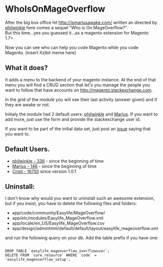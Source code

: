 WhoIsOnMageOverflow
===================

After the big box office hit <a href="http://ismariusawake.com/" target="_blank">http://ismariusawake.com/</a> written an directed by <a href="https://github.com/philwinkle" target="_blank">philwinkle</a>
here comes a sequel "Who is On MageOverflow?".  
But this time...yes you guessed it...as a magento extension for Magento 1.7+.

Now you can see who can help you code Magento while you code Magento. (insert Xzibit meme here)

What it does?
-----------

It adds a menu to the backend of your magento instance.
At the end of that menu you will find a CRUD section that let's you manage the people you want to follow that have accounts on <a href="http://magento.stackexchange.com" target="_blank">http://magento.stackexchange.com</a>.

In the grid of the module you will see their last activity (answer given) and if they are awake or not.

Initialy the module had 2 default users: <a href="http://magento.stackexchange.com/users/336/philwinkle" target="_blank">philwinkle</a> and <a href="http://magento.stackexchange.com/users/146/marius" target="_blank">Marius</a>.
If you want to add more, just use the form and provide the stackexchange user id.

If you want to be part of the initial data set, just post an <a href="https://github.com/tzyganu/WhoIsOnMageOverflow/issues" target="_blank">issue</a> saying that you want to.


Default Users.
-----------

 - [philwinkle - 336](http://magento.stackexchange.com/users/336/philwinkle) - since the beginning of time
 - [Marius - 146](http://magento.stackexchange.com/users/146/marius) - since the beginning of time
 - [Cristi - 16755](http://magento.stackexchange.com/users/16755/cristi) since version 1.0.1

Uninstall:
---------

I don't know why would you want to uninstall such an awesome extension, but if you insist, you have to delete the following files and folders:

 - app/code/community/Easylife/MageOverflow/
 - app/etc/modules/Easylife_MageOverflow.xml
 - app/locale/en_US/Easylife_MageOverflow.csv
 - app/design/adminhtml/default/default/layout/easylife_mageoverflow.xml

and run the following query on your db. Add the table prefix if you have one:

<pre><code>
DROP TABLE `easylife_mageoverflow_overflowuser`;
DELETE FROM `core_resource` WHERE `code` = 'easylife_mageoverflow_setup';
</code></pre>
